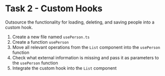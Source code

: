 # Task 2 - Custom Hooks

Outsource the functionality for loading, deleting, and saving people into a custom hook.

1. Create a new file named `usePerson.ts`
2. Create a function `usePerson`
3. Move all relevant operations from the `List` component into the `usePerson` function
4. Check what external information is missing and pass it as parameters to the `usePerson` function
5. Integrate the custom hook into the `List` component

